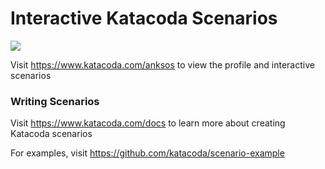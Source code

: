 # Interactive Katacoda Scenarios

[![](http://shields.katacoda.com/katacoda/anksos/count.svg)](https://www.katacoda.com/anksos "Get your profile on Katacoda.com")

Visit https://www.katacoda.com/anksos to view the profile and interactive scenarios

### Writing Scenarios
Visit https://www.katacoda.com/docs to learn more about creating Katacoda scenarios

For examples, visit https://github.com/katacoda/scenario-example
